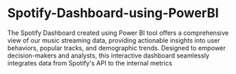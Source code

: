 # Spotify-Dashboard-using-PowerBI
The Spotify Dashboard created using Power BI tool offers a comprehensive view of our music streaming data, providing actionable insights into user behaviors, popular tracks, and demographic trends. Designed to empower decision-makers and analysts, this interactive dashboard seamlessly integrates data from Spotify's API to the internal metrics
